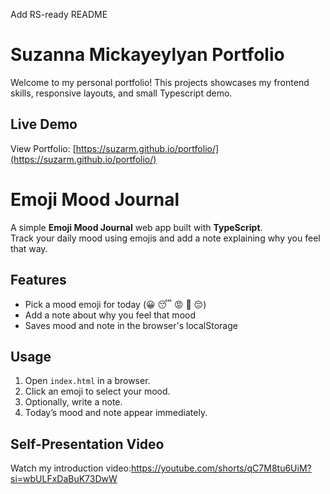 Add RS-ready README

# Suzanna Mickayeylyan Portfolio
Welcome to my personal portfolio! This projects showcases my frontend skills, responsive layouts, and small Typescript demo.

## Live Demo
View Portfolio: [https://suzarm.github.io/portfolio/](https://suzarm.github.io/portfolio/)

# Emoji Mood Journal

A simple **Emoji Mood Journal** web app built with **TypeScript**.  
Track your daily mood using emojis and add a note explaining why you feel that way.

## Features

- Pick a mood emoji for today (😀 😴 😡 🥳 😔)
- Add a note about why you feel that mood
- Saves mood and note in the browser's localStorage

## Usage

1. Open `index.html` in a browser.
2. Click an emoji to select your mood.
3. Optionally, write a note.
4. Today’s mood and note appear immediately.


## Self-Presentation Video 
Watch my introduction video:https://youtube.com/shorts/qC7M8tu6UiM?si=wbULFxDaBuK73DwW


